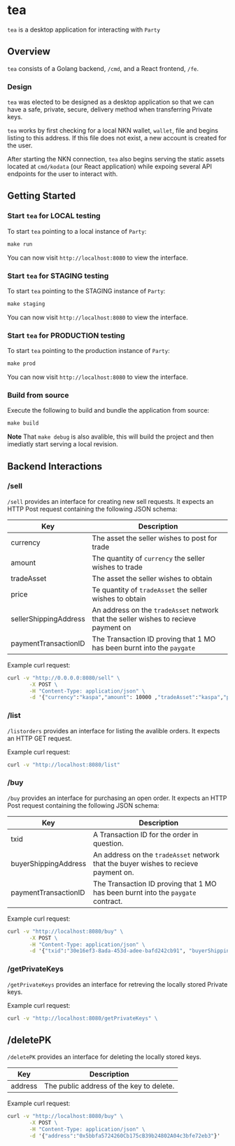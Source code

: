 # tea

`tea` is a desktop application for interacting with `Party` 

## Overview

`tea` consists of a Golang backend, `/cmd`, and a React frontend, `/fe`. 

### Design

`tea` was elected to be designed as a desktop application so that we can have a safe, private, secure, delivery method when transferring Private keys.

`tea` works by first checking for a local NKN wallet, `wallet`, file and begins listing to this address. If this file does not exist, a new account is created for the user. 

After starting the NKN connection, `tea` also begins serving the static assets located at `cmd/kodata` (our React application) while expoing several API endpoints for the user to interact with.  

## Getting Started

### Start `tea` for LOCAL testing

To start `tea` pointing to a local instance of `Party`:

```cmd
make run
```

You can now visit `http://localhost:8080` to view the interface.

### Start `tea` for STAGING testing

To start `tea` pointing to the STAGING instance of `Party`:

```cmd
make staging
```

You can now visit `http://localhost:8080` to view the interface.

### Start `tea` for PRODUCTION testing

To start `tea` pointing to the production instance of `Party`:

```cmd
make prod
```

You can now visit `http://localhost:8080` to view the interface.

### Build from source

Execute the following to build and bundle the application from source:

```cmd
make build
```

**Note** That `make debug` is also avalible, this will build the project and then imediatly start serving a local revision. 


## Backend Interactions 
### /sell
`/sell` provides an interface for creating new sell requests. It expects an HTTP Post request containing the following JSON schema:


| Key      | Description | 
| ----------- | ----------- |
| currency      | The asset the seller wishes to post for trade       |
| amount   | The quantity of `currency` the seller wishes to trade        |
| tradeAsset   |   The asset the seller wishes to obtain       |
| price   | Te quantity of `tradeAsset` the seller wishes to obtain        |
| sellerShippingAddress   | An address on the `tradeAsset` network that the seller wishes to recieve payment on   |
| paymentTransactionID   | The Transaction ID proving that 1 MO has been burnt into the `paygate` 

Example curl request:
```cmd
curl -v "http://0.0.0.0:8080/sell" \
       -X POST \
       -H "Content-Type: application/json" \
       -d '{"currency":"kaspa","amount": 10000 ,"tradeAsset":"kaspa","price":10000, "sellerShippingAddress": "0x53d7818dA5679Ffb3F20FE86ae871D1F691ff409", "paymentTransactionID":"0xaf5a14b68044e743bb78e47794ed6c2719d5e2b254047c7a58d8ef9dcf513bc6"}'
```

### /list
`/listorders` provides an interface for listing the avalible orders. It expects an HTTP GET request. 

Example curl request:
```cmd 
curl -v "http://localhost:8080/list" 
```

### /buy
`/buy` provides an interface for purchasing an open order. It expects an HTTP Post request containing the following JSON schema:


| Key      | Description | 
| ----------- | ----------- |
| txid      | A Transaction ID for the order in question.     |
| buyerShippingAddress      | An address on the `tradeAsset` network that the buyer wishes to recieve payment on.    |
| paymentTransactionID      |  The Transaction ID proving that 1 MO has been burnt into the `paygate` contract.   |

Example curl request:
```cmd
curl -v "http://localhost:8080/buy" \
       -X POST \
       -H "Content-Type: application/json" \
       -d '{"txid":"30e16ef3-8ada-453d-adee-bafd242cb91", "buyerShippingAddress":"0x53d7818dA5679Ffb3F20FE86ae871D1F691ff409","paymentTransactionID":"0xb1306f77a428f99a01c888d172fc220805d30cfd46185f688eaf768eb1698d61"}'
```

### /getPrivateKeys
`/getPrivateKeys` provides an interface for retreving the locally stored Private keys. 

Example curl request:
```cmd
curl -v "http://localhost:8080/getPrivateKeys" \
```

## /deletePK
`/deletePK` provides an interface for deleting the locally stored keys. 

| Key      | Description | 
| ----------- | ----------- |
| address      | The public address of the key to delete. |


Example curl request:
```cmd
curl -v "http://localhost:8080/buy" \
       -X POST \
       -H "Content-Type: application/json" \
       -d '{"address":"0x5bbfa5724260Cb175cB39b24802A04c3bfe72eb3"}'
```

